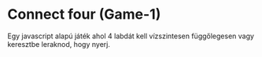 # Connect four (Game-1)
Egy javascript alapú játék ahol 4 labdát kell vízszintesen függőlegesen vagy keresztbe leraknod, hogy nyerj.
